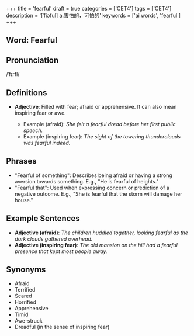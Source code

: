 +++
title = 'fearful'
draft = true
categories = ['CET4']
tags = ['CET4']
description = '[ˈfiəful] a.害怕的，可怕的'
keywords = ['ai words', 'fearful']
+++

## Word: Fearful

## Pronunciation
/ˈfɪrfl/

## Definitions
- **Adjective**: Filled with fear; afraid or apprehensive. It can also mean inspiring fear or awe. 

  - Example (afraid): _She felt a fearful dread before her first public speech._
  - Example (inspiring fear): _The sight of the towering thunderclouds was fearful indeed._

## Phrases
- "Fearful of something": Describes being afraid or having a strong aversion towards something. E.g., "He is fearful of heights."
- "Fearful that": Used when expressing concern or prediction of a negative outcome. E.g., "She is fearful that the storm will damage her house."

## Example Sentences
- **Adjective (afraid)**: _The children huddled together, looking fearful as the dark clouds gathered overhead._
- **Adjective (inspiring fear)**: _The old mansion on the hill had a fearful presence that kept most people away._

## Synonyms
- Afraid
- Terrified
- Scared
- Horrified
- Apprehensive
- Timid
- Awe-struck
- Dreadful (in the sense of inspiring fear)
